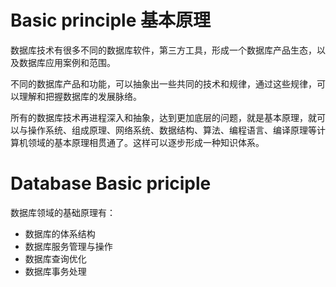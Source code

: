 # Basic principle  基本原理

数据库技术有很多不同的数据库软件，第三方工具，形成一个数据库产品生态，以及数据库应用案例和范围。

不同的数据库产品和功能，可以抽象出一些共同的技术和规律，通过这些规律，可以理解和把握数据库的发展脉络。

所有的数据库技术再进程深入和抽象，达到更加底层的问题，就是基本原理，就可以与操作系统、组成原理、网络系统、数据结构、算法、编程语言、编译原理等计算机领域的基本原理相贯通了。这样可以逐步形成一种知识体系。

# Database Basic priciple

数据库领域的基础原理有：

+ 数据库的体系结构
+ 数据库服务管理与操作
+ 数据库查询优化
+ 数据库事务处理


